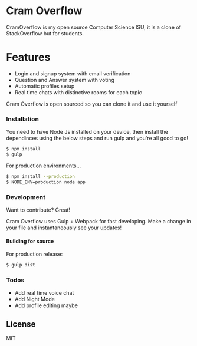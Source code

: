 # Cram Overflow



CramOverflow is my open source Computer Science ISU, it is a clone of StackOverflow but for students.

# Features

  - Login and signup system with email verification
  - Question and Answer system with voting
  - Automatic profiles setup
  - Real time chats with distinctive rooms for each topic



Cram Overflow is open sourced so you can clone it and use it yourself

### Installation

You need to have Node Js installed on your device, then install the dependinces using the below steps and run gulp and you're all good to go!


```sh
$ npm install
$ gulp
```

For production environments...

```sh
$ npm install --production
$ NODE_ENV=production node app
```



### Development

Want to contribute? Great!

Cram Overflow uses Gulp + Webpack for fast developing.
Make a change in your file and instantaneously see your updates!

#### Building for source
For production release:
```sh
$ gulp dist
```



### Todos

 - Add real time voice chat
 - Add Night Mode
 - Add profile editing maybe

License
----

MIT



[//]: # (These are reference links used in the body of this note and get stripped out when the markdown processor does its job. There is no need to format nicely because it shouldn't be seen. Thanks SO - http://stackoverflow.com/questions/4823468/store-comments-in-markdown-syntax)


   [git-repo-url]: <https://github.com/joemccann/dillinger.git>
   [node.js]: <http://nodejs.org>
   [Twitter Bootstrap]: <http://twitter.github.com/bootstrap/>
   [jQuery]: <http://jquery.com>
   [@tjholowaychuk]: <http://twitter.com/tjholowaychuk>
   [express]: <http://expressjs.com>
   [Gulp]: <http://gulpjs.com>
